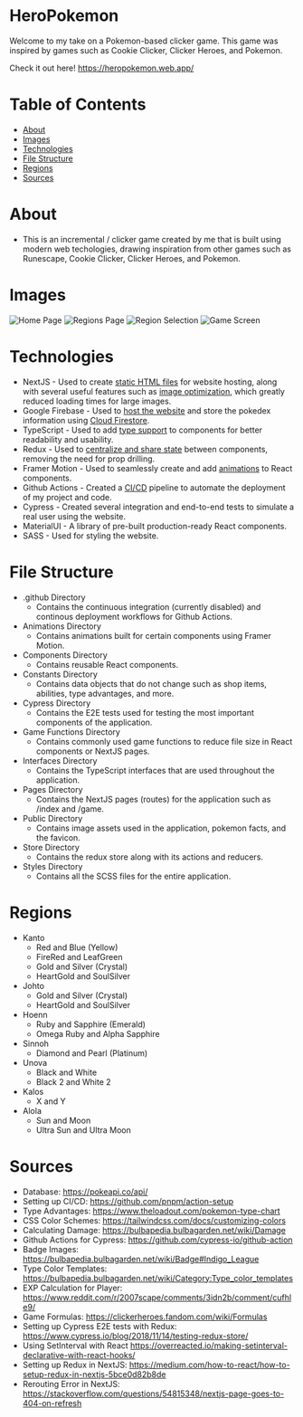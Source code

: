 # HeroPokemon

Welcome to my take on a Pokemon-based clicker game. This game was inspired by games such as Cookie Clicker, Clicker Heroes, and Pokemon. 

Check it out here! https://heropokemon.web.app/

# Table of Contents
* [About](#about)
* [Images](#images)
* [Technologies](#technologies)
* [File Structure](#file_structure)
* [Regions](#regions)
* [Sources](#sources)

# About <a name="about"></a>
* This is an incremental / clicker game created by me that is built using modern web techologies, drawing inspiration from other games such as Runescape, Cookie Clicker, Clicker Heroes, and Pokemon.

# Images <a name="images"></a>
![Home Page](https://user-images.githubusercontent.com/73203729/181860151-81201c7b-9a80-4371-93f4-9b3d49b24737.png)
![Regions Page](https://user-images.githubusercontent.com/73203729/181860187-1e86cbd2-c523-4fca-bb0d-12d4b4ce492a.png)
![Region Selection](https://user-images.githubusercontent.com/73203729/181860218-6aadd4b2-8d25-4c92-ac06-4bc3ef8cecb5.png)
![Game Screen](https://user-images.githubusercontent.com/73203729/181860236-cb76510d-d09a-44c1-9c50-fa28a08277ba.png)

# Technologies <a name="technologies"></a>
* NextJS - Used to create [static HTML files](https://nextjs.org/docs/advanced-features/static-html-export) for website hosting, along with several useful features such as [image optimization](https://nextjs.org/docs/basic-features/image-optimization), which greatly reduced loading times for large images.
* Google Firebase - Used to [host the website](https://firebase.google.com/docs/hosting) and store the pokedex information using [Cloud Firestore](https://firebase.google.com/docs/firestore).
* TypeScript - Used to add [type support](https://www.typescriptlang.org/) to components for better readability and usability.
* Redux - Used to [centralize and share state](https://redux.js.org/) between components, removing the need for prop drilling.
* Framer Motion - Used to seamlessly create and add [animations](https://www.framer.com/motion/) to React components.
* Github Actions - Created a [CI/CD](https://www.redhat.com/en/topics/devops/what-is-ci-cd) pipeline to automate the deployment of my project and code.
* Cypress - Created several integration and end-to-end tests to simulate a real user using the website.
* MaterialUI - A library of pre-built production-ready React components.
* SASS - Used for styling the website.

# File Structure <a name="file_structure"></a>
* .github Directory
   * Contains the continuous integration (currently disabled) and continous deployment workflows for Github Actions.
* Animations Directory
   * Contains animations built for certain components using Framer Motion.
* Components Directory
   * Contains reusable React components.
* Constants Directory
   * Contains data objects that do not change such as shop items, abilities, type advantages, and more.
* Cypress Directory
   * Contains the E2E tests used for testing the most important components of the application.
* Game Functions Directory
   * Contains commonly used game functions to reduce file size in React components or NextJS pages.
* Interfaces Directory
   * Contains the TypeScript interfaces that are used throughout the application.
* Pages Directory
   * Contains the NextJS pages (routes) for the application such as /index and /game.
* Public Directory
   * Contains image assets used in the application, pokemon facts, and the favicon.
* Store Directory
   * Contains the redux store along with its actions and reducers.
* Styles Directory
   * Contains all the SCSS files for the entire application.

# Regions <a name="regions"></a>
* Kanto
   * Red and Blue (Yellow)
   * FireRed and LeafGreen
   * Gold and Silver (Crystal)
   * HeartGold and SoulSilver
* Johto
   * Gold and Silver (Crystal)
   * HeartGold and SoulSilver
* Hoenn
   * Ruby and Sapphire (Emerald)
   * Omega Ruby and Alpha Sapphire
* Sinnoh
   * Diamond and Pearl (Platinum)
* Unova
   * Black and White
   * Black 2 and White 2
* Kalos
   * X and Y
* Alola
   * Sun and Moon
   * Ultra Sun and Ultra Moon

# Sources <a name="sources"></a>
* Database: https://pokeapi.co/api/
* Setting up CI/CD: https://github.com/pnpm/action-setup
* Type Advantages: https://www.theloadout.com/pokemon-type-chart
* CSS Color Schemes: https://tailwindcss.com/docs/customizing-colors
* Calculating Damage: https://bulbapedia.bulbagarden.net/wiki/Damage
* Github Actions for Cypress: https://github.com/cypress-io/github-action
* Badge Images: https://bulbapedia.bulbagarden.net/wiki/Badge#Indigo_League
* Type Color Templates: https://bulbapedia.bulbagarden.net/wiki/Category:Type_color_templates
* EXP Calculation for Player: https://www.reddit.com/r/2007scape/comments/3idn2b/comment/cufhle9/
* Game Formulas: https://clickerheroes.fandom.com/wiki/Formulas
* Setting up Cypress E2E tests with Redux: https://www.cypress.io/blog/2018/11/14/testing-redux-store/
* Using SetInterval with React https://overreacted.io/making-setinterval-declarative-with-react-hooks/
* Setting up Redux in NextJS: https://medium.com/how-to-react/how-to-setup-redux-in-nextjs-5bce0d82b8de
* Rerouting Error in NextJS: https://stackoverflow.com/questions/54815348/nextjs-page-goes-to-404-on-refresh
